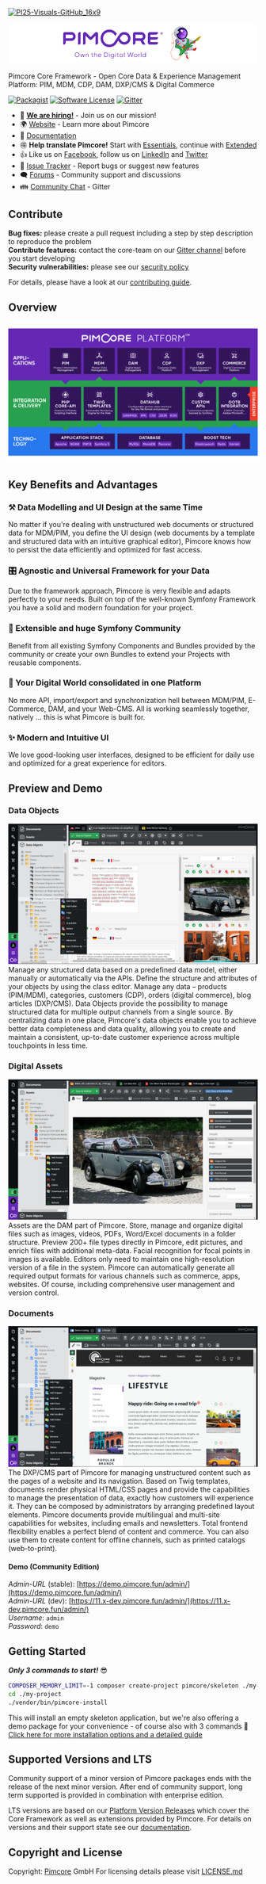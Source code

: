 
[![PI25-Visuals-GitHub_16x9](https://github.com/user-attachments/assets/d5246851-9603-45d9-ac21-42ce74621577)](https://pimcore.com/en/inspire-2025)


![Pimcore - Own the digital World](./doc/img/logo-readme.svg)
  
  
Pimcore Core Framework - Open Core Data & Experience Management Platform: PIM, MDM, CDP, DAM, DXP/CMS & Digital Commerce

[![Packagist](https://img.shields.io/packagist/v/pimcore/pimcore.svg)](https://packagist.org/packages/pimcore/pimcore)
[![Software License](https://img.shields.io/badge/license-GPLv3-brightgreen.svg?style=flat)](LICENSE.md)
[![Gitter](https://img.shields.io/badge/gitter-join%20chat-brightgreen.svg?style=flat)](https://gitter.im/pimcore/pimcore)

* 📢 **[We are hiring!](https://pimcore.com/en/careers?utm_source=github&utm_medium=readme-pimcore-pimcore&utm_campaign=careers)** - Join us on our mission!
* 🌍 [Website](https://pimcore.com/) - Learn more about Pimcore
* 📖 [Documentation](https://pimcore.com/docs/)
* 🉐 **Help translate Pimcore!** Start with [Essentials](https://poeditor.com/join/project/VWmZyvFVMH), continue with [Extended](https://poeditor.com/join/project/XliCYYgILb)
* 👍 Like us on [Facebook](https://www.facebook.com/pimcore), follow us on [LinkedIn](https://www.linkedin.com/company/3505853/) and [Twitter](https://twitter.com/pimcore)
* 🐞 [Issue Tracker](https://github.com/pimcore/pimcore/issues) - Report bugs or suggest new features
* 🗨  [Forums](https://github.com/pimcore/pimcore/discussions) - Community support and discussions
* 👪 [Community Chat](https://gitter.im/pimcore/pimcore) - Gitter
  

## Contribute  
**Bug fixes:** please create a pull request including a step by step description to reproduce the problem  
**Contribute features:** contact the core-team on our [Gitter channel](https://gitter.im/pimcore/pimcore) before you start developing   
**Security vulnerabilities:** please see our [security policy](https://github.com/pimcore/pimcore/security/policy)
  
For details, please have a look at our [contributing guide](CONTRIBUTING.md).

## Overview
![Technology and Architecture](./doc/img/pimcore-technology-architecture.svg)

## Key Benefits and Advantages
### ⚒ Data Modelling and UI Design at the same Time 
No matter if you're dealing with unstructured web documents or structured data for MDM/PIM, you define the 
UI design (web documents by a template and structured data with an intuitive graphical editor), Pimcore knows 
how to persist the data efficiently and optimized for fast access.

### 🎛 Agnostic and Universal Framework for your Data
Due to the framework approach, Pimcore is very flexible and adapts perfectly to your needs. Built on top of 
the well-known Symfony Framework you have a solid and modern foundation for your project. 

### 🚀 Extensible and huge Symfony Community
Benefit from all existing Symfony Components and Bundles provided by the community or create your own 
Bundles to extend your Projects with reusable components. 

### 💎 Your Digital World consolidated in one Platform
No more API, import/export and synchronization hell between MDM/PIM, E-Commerce, DAM, and your Web-CMS. 
All is working seamlessly together, natively ... this is what Pimcore is built for. 

### ✨️ Modern and Intuitive UI
We love good-looking user interfaces, designed to be efficient for daily use and optimized for a great
experience for editors. 

## Preview and Demo
### Data Objects
![Pimcore Admin Interface Screenshot PIM/MDM](./doc/img/pimcore-screenshot-3.png)
Manage any structured data based on a predefined data model, either manually or automatically via the APIs. Define the structure and attributes of your objects by using the class editor. Manage any data – products (PIM/MDM), categories, customers (CDP), orders (digital commerce), blog articles (DXP/CMS). Data Objects provide the possibility to manage structured data for multiple output channels from a single source. By centralizing data in one place, Pimcore's data objects enable you to achieve better data completeness and data quality, allowing you to create and maintain a consistent, up-to-date customer experience across multiple touchpoints in less time.
### Digital Assets
![Pimcore Admin Interface Screenshot DAM](./doc/img/pimcore-screenshot-2.png)
Assets are the DAM part of Pimcore. Store, manage and organize digital files such as images, videos, PDFs, Word/Excel documents in a folder structure. Preview 200+ file types directly in Pimcore, edit pictures, and enrich files with additional meta-data. Facial recognition for focal points in images is available. Editors only need to maintain one high-resolution version of a file in the system. Pimcore can automatically generate all required output formats for various channels such as commerce, apps, websites. Of course, including comprehensive user management and version control.
### Documents
![Pimcore Admin Interface Screenshot CMS](./doc/img/pimcore-screenshot-1.png)
The DXP/CMS part of Pimcore for managing unstructured content such as the pages of a website and its navigation. Based on Twig templates, documents render physical HTML/CSS pages and provide the capabilities to manage the presentation of data, exactly how customers will experience it. They can be composed by administrators by arranging predefined layout elements. Pimcore documents provide multilingual and multi-site capabilities for websites, including emails and newsletters. Total frontend flexibility enables a perfect blend of content and commerce. You can also use them to create content for offline channels, such as printed catalogs (web-to-print).

#### Demo (Community Edition)
_Admin-URL_ (stable): [https://demo.pimcore.fun/admin/](https://demo.pimcore.fun/admin/)  
_Admin-URL_ (dev): [https://11.x-dev.pimcore.fun/admin/](https://11.x-dev.pimcore.fun/admin/)  
_Username_: `admin`  
_Password_: `demo`

## Getting Started
_**Only 3 commands to start!**_ 😎
```bash
COMPOSER_MEMORY_LIMIT=-1 composer create-project pimcore/skeleton ./my-project
cd ./my-project
./vendor/bin/pimcore-install
```

This will install an empty skeleton application, 
but we're also offering a demo package for your convenience - of course also with 3 commands 💪
[Click here for more installation options and a detailed guide](https://pimcore.com/docs/platform/Pimcore/Getting_Started/)


## Supported Versions and LTS

Community support of a minor version of Pimcore packages ends with the release of the next minor version. After end of
community support, long term supported is provided in combination with enterprise edition.

LTS versions are based on our [Platform Version Releases](https://pimcore.com/docs/platform/Platform_Version/) which cover
the Core Framework as well as extensions provided by Pimcore. For details on versions and their support state see our
[documentation](https://pimcore.com/docs/platform/Platform_Version/Platform_Version_Releases/).


## Copyright and License 
Copyright: [Pimcore](https://www.pimcore.com) GmbH
For licensing details please visit [LICENSE.md](LICENSE.md)
